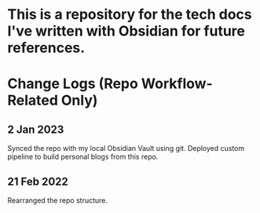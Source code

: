 # This is a repository for the tech docs I've written with Obsidian for future references.

# Change Logs (Repo Workflow-Related Only)

## 2 Jan 2023
Synced the repo with my local Obsidian Vault using git.
Deployed custom pipeline to build personal blogs from this repo.

## 21 Feb 2022 
Rearranged the repo structure.  
